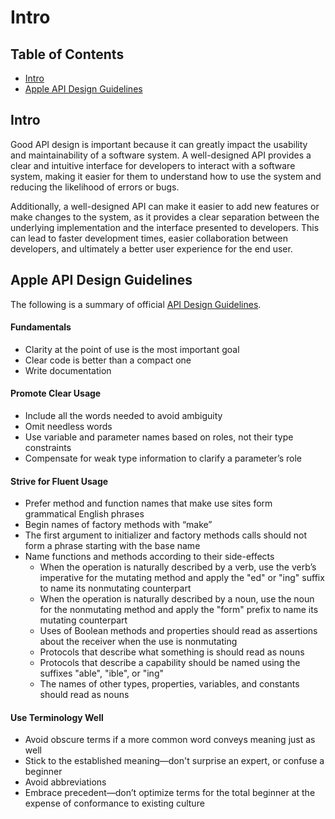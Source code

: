 # Intro

## Table of Contents

- [Intro](#intro-1)
- [Apple API Design Guidelines](#apple-api-design-guidelines)

## Intro

Good API design is important because it can greatly impact the usability and maintainability of a software system. A well-designed API provides a clear and intuitive interface for developers to interact with a software system, making it easier for them to understand how to use the system and reducing the likelihood of errors or bugs.

Additionally, a well-designed API can make it easier to add new features or make changes to the system, as it provides a clear separation between the underlying implementation and the interface presented to developers. This can lead to faster development times, easier collaboration between developers, and ultimately a better user experience for the end user.

## Apple API Design Guidelines

The following is a summary of official [API Design Guidelines](https://www.swift.org/documentation/api-design-guidelines).

#### Fundamentals

- Clarity at the point of use is the most important goal
- Clear code is better than a compact one
- Write documentation

#### Promote Clear Usage

- Include all the words needed to avoid ambiguity
- Omit needless words
- Use variable and parameter names based on roles, not their type constraints
- Compensate for weak type information to clarify a parameter’s role

#### Strive for Fluent Usage

- Prefer method and function names that make use sites form grammatical English phrases
- Begin names of factory methods with “make”
- The first argument to initializer and factory methods calls should not form a phrase starting with the base name
- Name functions and methods according to their side-effects
    - When the operation is naturally described by a verb, use the verb’s imperative for the mutating method and apply the "ed" or "ing" suffix to name its nonmutating counterpart
    - When the operation is naturally described by a noun, use the noun for the nonmutating method and apply the "form" prefix to name its mutating counterpart
    - Uses of Boolean methods and properties should read as assertions about the receiver when the use is nonmutating
    - Protocols that describe what something is should read as nouns
    - Protocols that describe a capability should be named using the suffixes "able", "ible", or "ing"
    - The names of other types, properties, variables, and constants should read as nouns

#### Use Terminology Well

- Avoid obscure terms if a more common word conveys meaning just as well
- Stick to the established meaning—don't surprise an expert, or confuse a beginner
- Avoid abbreviations
- Embrace precedent—don’t optimize terms for the total beginner at the expense of conformance to existing culture
